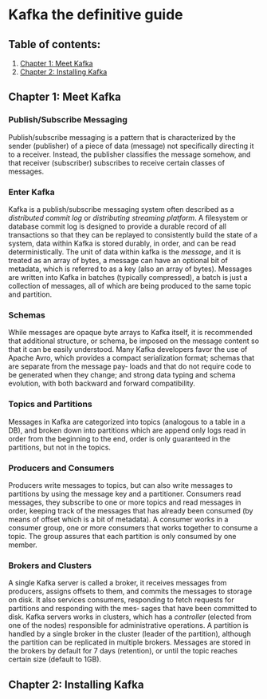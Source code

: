 # Kafka the definitive guide

## Table of contents:
1. [Chapter 1: Meet Kafka](#Chapter1)
2. [Chapter 2: Installing Kafka](#Chapter2)

## Chapter 1: Meet Kafka<a name="Chapter1"></a>
### Publish/Subscribe Messaging
Publish/subscribe messaging is a pattern that is characterized by the sender (publisher) of a piece of data (message) not specifically directing it to a receiver. Instead, the publisher classifies the message somehow, and that receiver (subscriber) subscribes to receive certain classes of messages.

### Enter Kafka
Kafka is a publish/subscribe messaging system often described as a _distributed commit log_ or _distributing streaming platform_. A filesystem or database commit log is designed to provide a durable record of all transactions so that they can be replayed to consistently build the state of a system, data within Kafka is stored durably, in order, and can be read deterministically.
The unit of data within kafka is the _message_, and it is treated as an array of bytes, a message can have an optional bit of metadata, which is referred to as a key (also an array of bytes). Messages are written into Kafka in batches (typically compressed), a batch is just a collection of messages, all of which are being produced to the same topic and partition.

### Schemas
While messages are opaque byte arrays to Kafka itself, it is recommended that additional structure, or schema, be imposed on the message content so that it can be easily understood. Many Kafka developers favor the use of Apache Avro, which provides a compact serialization format; schemas that are separate from the message pay‐ loads and that do not require code to be generated when they change; and strong data typing and schema evolution, with both backward and forward compatibility.

### Topics and Partitions
Messages in Kafka are categorized into topics (analogous to a table in a DB), and broken down into partitions which are append only logs read in order from the beginning to the end, order is only guaranteed in the partitions, but not in the topics.

### Producers and Consumers
Producers write messages to topics, but can also write messages to partitions by using the message key and a partitioner. Consumers read messages, they subscribe to one or more topics and read messages in order, keeping track of the messages that has already been consumed (by means of offset which is a bit of metadata). A consumer works in a consumer group, one or more consumers that works together to consume a topic. The group assures that each partition is only consumed by one member.

### Brokers and Clusters
A single Kafka server is called a broker, it receives messages from producers, assigns offsets to them, and commits the messages to storage on disk. It also services consumers, responding to fetch requests for partitions and responding with the mes‐ sages that have been committed to disk.
Kafka servers works in clusters, which has a _controller_ (elected from one of the nodes) responsible for administrative operations. A partition is handled by a single broker in the cluster (leader of the partition), although the partition can be replicated in multiple brokers. Messages are stored in the brokers by default for 7 days (retention), or until the topic reaches certain size (default to 1GB).

## Chapter 2: Installing Kafka<a name="Chapter2"></a>
